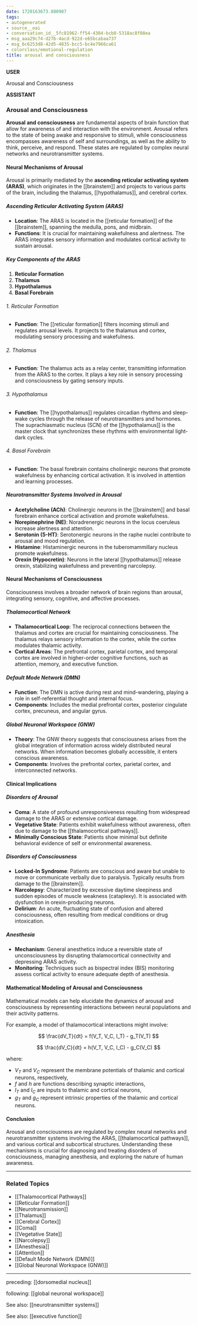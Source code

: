 ```yaml
---
date: 1720163673.880987
tags:
- autogenerated
- source__oai
- conversation_id__5fc81962-ff54-4304-bcb8-5318ac8f08ea
- msg_aaa29c74-d27b-4acd-922d-e65bcabaa737
- msg_6c6253d8-42d5-4835-bcc5-bc4e7966ca61
- colorclass/emotional-regulation
title: arousal and consciousness
---
```


**USER**

Arousal and Consciousness


**ASSISTANT**

### Arousal and Consciousness

**Arousal and consciousness** are fundamental aspects of brain function that allow for awareness of and interaction with the environment. Arousal refers to the state of being awake and responsive to stimuli, while consciousness encompasses awareness of self and surroundings, as well as the ability to think, perceive, and respond. These states are regulated by complex neural networks and neurotransmitter systems.

#### Neural Mechanisms of Arousal

Arousal is primarily mediated by the **ascending reticular activating system (ARAS)**, which originates in the [[brainstem]] and projects to various parts of the brain, including the thalamus, [[hypothalamus]], and cerebral cortex.

##### Ascending Reticular Activating System (ARAS)

- **Location**: The ARAS is located in the [[reticular formation]] of the [[brainstem]], spanning the medulla, pons, and midbrain.
- **Functions**: It is crucial for maintaining wakefulness and alertness. The ARAS integrates sensory information and modulates cortical activity to sustain arousal.

##### Key Components of the ARAS

1. **Reticular Formation**
2. **Thalamus**
3. **Hypothalamus**
4. **Basal Forebrain**

###### 1. Reticular Formation

- **Function**: The [[reticular formation]] filters incoming stimuli and regulates arousal levels. It projects to the thalamus and cortex, modulating sensory processing and wakefulness.

###### 2. Thalamus

- **Function**: The thalamus acts as a relay center, transmitting information from the ARAS to the cortex. It plays a key role in sensory processing and consciousness by gating sensory inputs.

###### 3. Hypothalamus

- **Function**: The [[hypothalamus]] regulates circadian rhythms and sleep-wake cycles through the release of neurotransmitters and hormones. The suprachiasmatic nucleus (SCN) of the [[hypothalamus]] is the master clock that synchronizes these rhythms with environmental light-dark cycles.

###### 4. Basal Forebrain

- **Function**: The basal forebrain contains cholinergic neurons that promote wakefulness by enhancing cortical activation. It is involved in attention and learning processes.

##### Neurotransmitter Systems Involved in Arousal

- **Acetylcholine (ACh)**: Cholinergic neurons in the [[brainstem]] and basal forebrain enhance cortical activation and promote wakefulness.
- **Norepinephrine (NE)**: Noradrenergic neurons in the locus coeruleus increase alertness and attention.
- **Serotonin (5-HT)**: Serotonergic neurons in the raphe nuclei contribute to arousal and mood regulation.
- **Histamine**: Histaminergic neurons in the tuberomammillary nucleus promote wakefulness.
- **Orexin (Hypocretin)**: Neurons in the lateral [[hypothalamus]] release orexin, stabilizing wakefulness and preventing narcolepsy.

#### Neural Mechanisms of Consciousness

Consciousness involves a broader network of brain regions than arousal, integrating sensory, cognitive, and affective processes.

##### Thalamocortical Network

- **Thalamocortical Loop**: The reciprocal connections between the thalamus and cortex are crucial for maintaining consciousness. The thalamus relays sensory information to the cortex, while the cortex modulates thalamic activity.
- **Cortical Areas**: The prefrontal cortex, parietal cortex, and temporal cortex are involved in higher-order cognitive functions, such as attention, memory, and executive function.

##### Default Mode Network (DMN)

- **Function**: The DMN is active during rest and mind-wandering, playing a role in self-referential thought and internal focus.
- **Components**: Includes the medial prefrontal cortex, posterior cingulate cortex, precuneus, and angular gyrus.

##### Global Neuronal Workspace (GNW)

- **Theory**: The GNW theory suggests that consciousness arises from the global integration of information across widely distributed neural networks. When information becomes globally accessible, it enters conscious awareness.
- **Components**: Involves the prefrontal cortex, parietal cortex, and interconnected networks.

#### Clinical Implications

##### Disorders of Arousal

- **Coma**: A state of profound unresponsiveness resulting from widespread damage to the ARAS or extensive cortical damage.
- **Vegetative State**: Patients exhibit wakefulness without awareness, often due to damage to the [[thalamocortical pathways]].
- **Minimally Conscious State**: Patients show minimal but definite behavioral evidence of self or environmental awareness.

##### Disorders of Consciousness

- **Locked-In Syndrome**: Patients are conscious and aware but unable to move or communicate verbally due to paralysis. Typically results from damage to the [[brainstem]].
- **Narcolepsy**: Characterized by excessive daytime sleepiness and sudden episodes of muscle weakness (cataplexy). It is associated with dysfunction in orexin-producing neurons.
- **Delirium**: An acute, fluctuating state of confusion and altered consciousness, often resulting from medical conditions or drug intoxication.

##### Anesthesia

- **Mechanism**: General anesthetics induce a reversible state of unconsciousness by disrupting thalamocortical connectivity and depressing ARAS activity.
- **Monitoring**: Techniques such as bispectral index (BIS) monitoring assess cortical activity to ensure adequate depth of anesthesia.

#### Mathematical Modeling of Arousal and Consciousness

Mathematical models can help elucidate the dynamics of arousal and consciousness by representing interactions between neural populations and their activity patterns.

For example, a model of thalamocortical interactions might involve:

$$
\frac{dV_T}{dt} = f(V_T, V_C, I_T) - g_T(V_T)
$$

$$
\frac{dV_C}{dt} = h(V_T, V_C, I_C) - g_C(V_C)
$$

where:
- $V_T$ and $V_C$ represent the membrane potentials of thalamic and cortical neurons, respectively,
- $f$ and $h$ are functions describing synaptic interactions,
- $I_T$ and $I_C$ are inputs to thalamic and cortical neurons,
- $g_T$ and $g_C$ represent intrinsic properties of the thalamic and cortical neurons.

#### Conclusion

Arousal and consciousness are regulated by complex neural networks and neurotransmitter systems involving the ARAS, [[thalamocortical pathways]], and various cortical and subcortical structures. Understanding these mechanisms is crucial for diagnosing and treating disorders of consciousness, managing anesthesia, and exploring the nature of human awareness.

---

### Related Topics

- [[Thalamocortical Pathways]]
- [[Reticular Formation]]
- [[Neurotransmission]]
- [[Thalamus]]
- [[Cerebral Cortex]]
- [[Coma]]
- [[Vegetative State]]
- [[Narcolepsy]]
- [[Anesthesia]]
- [[Attention]]
- [[Default Mode Network (DMN)]]
- [[Global Neuronal Workspace (GNW)]]


---

preceding: [[dorsomedial nucleus]]  


following: [[global neuronal workspace]]

See also: [[neurotransmitter systems]]


See also: [[executive function]]